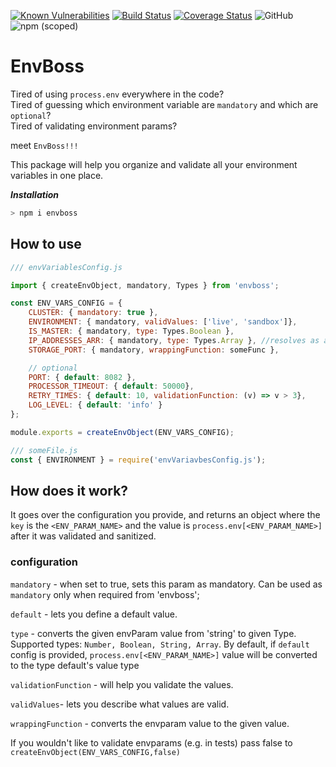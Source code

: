 [![Known Vulnerabilities](https://snyk.io/test/github/PayU/envboss/badge.svg?targetFile=package.json)](https://snyk.io/test/github/PayU/envboss?targetFile=package.json)
[![Build Status](https://travis-ci.com/PayU/envboss.svg?branch=master)](https://travis-ci.com/PayU/envboss)
[![Coverage Status](https://coveralls.io/repos/github/PayU/envboss/badge.svg?branch=master)](https://coveralls.io/github/PayU/envboss?branch=master)
![GitHub](https://img.shields.io/github/license/PayU/envboss)
![npm (scoped)](https://img.shields.io/npm/v/envboss)

# EnvBoss 
Tired of using `process.env` everywhere in the code?<br>
Tired of guessing which environment variable are `mandatory` and which are `optional`?<br>
Tired of validating environment params?

meet `EnvBoss!!!` 

This package will help you organize and validate all your environment variables in one place.


***Installation***
```bash
> npm i envboss
``` 
 
## How to use 

```javascript
/// envVariablesConfig.js

import { createEnvObject, mandatory, Types } from 'envboss';

const ENV_VARS_CONFIG = {
    CLUSTER: { mandatory: true },
    ENVIRONMENT: { mandatory, validValues: ['live', 'sandbox']},
    IS_MASTER: { mandatory, type: Types.Boolean },
    IP_ADDRESSES_ARR: { mandatory, type: Types.Array }, //resolves as array of ip addresses
    STORAGE_PORT: { mandatory, wrappingFunction: someFunc },

    // optional
    PORT: { default: 8082 },
    PROCESSOR_TIMEOUT: { default: 50000},
    RETRY_TIMES: { default: 10, validationFunction: (v) => v > 3},
    LOG_LEVEL: { default: 'info' }
};

module.exports = createEnvObject(ENV_VARS_CONFIG);
```

```javascript
/// someFile.js
const { ENVIRONMENT } = require('envVariavbesConfig.js');

```

## How does it work?
It goes over the configuration you provide, and returns an object where the `key` is the `<ENV_PARAM_NAME>` and the value is `process.env[<ENV_PARAM_NAME>]` after it was validated and sanitized.
 
### configuration

`mandatory` - when set to true, sets this param as mandatory. Can be used as `mandatory` only when required from 'envboss';

`default` - lets you define a default value.

`type` - converts the given envParam value from 'string' to given Type. Supported types: `Number, Boolean, String, Array`. By default,
if `default` config is provided, `process.env[<ENV_PARAM_NAME>]` value will be converted to the type default's value type 

`validationFunction` - will help you validate the values.

`validValues`- lets you describe what values are valid. 

`wrappingFunction` - converts the envparam value to the given value. 

If you wouldn't like to validate envparams (e.g. in tests) pass false to 
```createEnvObject(ENV_VARS_CONFIG,false)```

 
